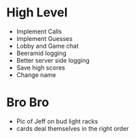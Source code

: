 # High Level
- Implement Calls
- Implement Guesses
- Lobby and Game chat
- Beeramid logging
- Better server side logging
- Save high scores
- Change name

# Bro Bro
- Pic of Jeff on bud light racks
- cards deal themselves in the right order

